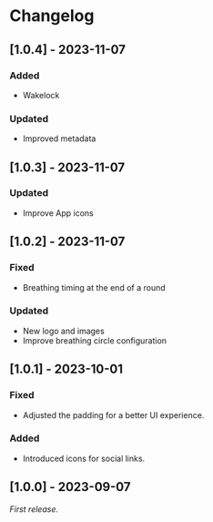  # Changelog
 ## [1.0.4] - 2023-11-07
 ### Added
 - Wakelock
 ### Updated
 - Improved metadata

 ## [1.0.3] - 2023-11-07
 ### Updated
 - Improve App icons

 ## [1.0.2] - 2023-11-07
 ### Fixed
 - Breathing timing at the end of a round
 ### Updated
 - New logo and images
 - Improve breathing circle configuration

## [1.0.1] - 2023-10-01
### Fixed
- Adjusted the padding for a better UI experience.

### Added
- Introduced icons for social links.
 ## [1.0.0] - 2023-09-07

_First release._
